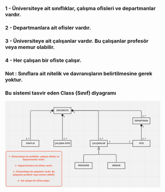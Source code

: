 ### 1 - Üniversiteye ait sınıflıklar, çalışma ofisleri ve departmanlar vardır.
### 2 - Departmanlara ait ofisler vardır.
### 3 - Üniversiteye ait çalışanlar vardır. Bu çalışanlar profesör veya memur olabilir.
### 4 - Her çalışan bir ofiste çalışır.
### Not : Sınıflara ait nitelik ve davranışların belirtilmesine gerek yoktur.
### Bu sistemi tasvir eden Class (Sınıf) diyagramı

![Uml Diyagramı](uml_uni.png)